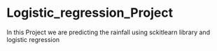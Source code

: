 # Logistic_regression_Project
In this Project we are predicting the rainfall using sckitlearn library and logistic regression 
